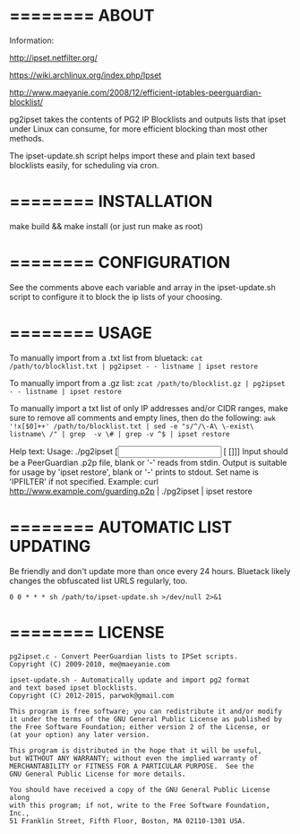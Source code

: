 ========
ABOUT
========

Information:

http://ipset.netfilter.org/

https://wiki.archlinux.org/index.php/Ipset

http://www.maeyanie.com/2008/12/efficient-iptables-peerguardian-blocklist/


pg2ipset takes the contents of PG2 IP Blocklists and outputs lists that
ipset under Linux can consume, for more efficient blocking than most 
other methods. 

The ipset-update.sh script helps import these and
plain text based blocklists easily, for scheduling via cron.


========
INSTALLATION
========

make build && make install 
(or just run make as root)

========
CONFIGURATION
========

See the comments above each variable and array in the ipset-update.sh
script to configure it to block the ip lists of your choosing.

========
USAGE
========

To manually import from a .txt list from bluetack:
```cat /path/to/blocklist.txt | pg2ipset - - listname | ipset restore```

To manually import from a .gz list:
```zcat /path/to/blocklist.gz | pg2ipset - - listname | ipset restore```
	
To manually import a txt list of only IP addresses and/or CIDR ranges, 
make sure to remove all comments and empty lines, then do the following:
```awk '!x[$0]++' /path/to/blocklist.txt | sed -e "s/^/\-A\ \-exist\ listname\ /" | grep  -v \# | grep -v ^$ | ipset restore```

Help text:
	Usage: ./pg2ipset [<input> [<output> [<set name>]]]
	Input should be a PeerGuardian .p2p file, blank or '-' reads from stdin.
	Output is suitable for usage by 'ipset restore', blank or '-' prints to stdout.
	Set name is 'IPFILTER' if not specified.
	Example: curl http://www.example.com/guarding.p2p | ./pg2ipset | ipset restore

========
AUTOMATIC LIST UPDATING
========

Be friendly and don't update more than once every 24 hours. Bluetack likely
changes the obfuscated list URLS regularly, too.

```0 0 * * * sh /path/to/ipset-update.sh >/dev/null 2>&1```

========
LICENSE
========

	pg2ipset.c - Convert PeerGuardian lists to IPSet scripts.
	Copyright (C) 2009-2010, me@maeyanie.com
	
	ipset-update.sh - Automatically update and import pg2 format
	and text based ipset blocklists.
	Copyright (C) 2012-2015, parwok@gmail.com

	This program is free software; you can redistribute it and/or modify
	it under the terms of the GNU General Public License as published by
	the Free Software Foundation; either version 2 of the License, or
	(at your option) any later version.

	This program is distributed in the hope that it will be useful,
	but WITHOUT ANY WARRANTY; without even the implied warranty of
	MERCHANTABILITY or FITNESS FOR A PARTICULAR PURPOSE.  See the
	GNU General Public License for more details.

	You should have received a copy of the GNU General Public License along
	with this program; if not, write to the Free Software Foundation, Inc.,
	51 Franklin Street, Fifth Floor, Boston, MA 02110-1301 USA.
